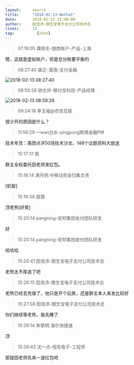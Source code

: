 ```yaml
---
layout:     source 
title:      "2018-02-13-WeChat"
date:       2018-02-13 12:00:00
author:     田浩沛-银生宝电子支付公司技术总
lines:      12 
tag:		  [chat]
---
```

> 07:16:05  龚晓冬-银商账户-产品-上海  
   
嗯，这就是虚拟账户，但是总分账要平衡的  
   
> 08:27:40  龚正-滴滴-支付金融  
   
![2018-02-13 08:27:40](http://static.cocolian.org/img/20180213_082740.png) 
   
> 08:59:28  钟文帅-移付宝科技-产品经理  
   
![2018-02-13 08:59:28](http://static.cocolian.org/img/20180213_085928.png) 
   
> 09:24:18  李玉福@农信互联  
   
很少开的原因是什么？  
   
> 11:56:29  一wan白水-pingpong跨境金融PM  
   
技术年货：美团点评50场技术沙龙、148个议题资料大放送  
   
> 15:17:31  我  
   
群主全权委托田老师发红包。  
   
> 15:18:14  满月明 中移动资金归集负责  
   
[机智]  
   
> 15:19:38  聂聂  
   
顶老熊[奸笑]  
   
> 15:20:14  pangning-安邦集团收付团队研发  
   
好  
   
> 15:20:14  pangning-安邦集团收付团队研发  
   
哈哈哈  
   
> 15:20:41  田浩沛-银生宝电子支付公司技术总  
   
老熊太不厚道了吧  
   
> 15:26:15  田浩沛-银生宝电子支付公司技术总  
   
老熊已经去充值了，他只是开个玩笑，还是群主本人来发比较好  
   
> 15:27:58  田浩沛-银生宝电子支付公司技术总  
   
你们继续等老熊，我先睡了  
   
> 15:28:14  朱黎明 海尔快捷通   
   
顶  
   
> 15:39:43  沈一点-恒生电子-工程师  
   
那就田老师先来一波红包吧  
   
